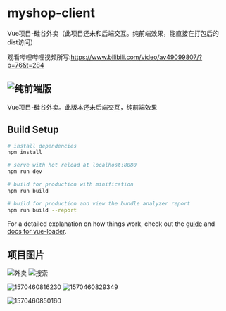 # myshop-client

Vue项目-硅谷外卖（此项目还未和后端交互。纯前端效果，能直接在打包后的dist访问）

观看哔哩哔哩视频所写:https://www.bilibili.com/video/av49099807/?p=76&t=284
## ![纯前端版](https://github.com/Li-MingZhong/myshop-client/releases/tag/v1.0)
Vue项目-硅谷外卖。此版本还未后端交互，纯前端效果



## Build Setup

``` bash
# install dependencies
npm install

# serve with hot reload at localhost:8080
npm run dev

# build for production with minification
npm run build

# build for production and view the bundle analyzer report
npm run build --report
```

For a detailed explanation on how things work, check out the [guide](http://vuejs-templates.github.io/webpack/) and [docs for vue-loader](http://vuejs.github.io/vue-loader).

## 项目图片


![外卖](https://github.com/Li-MingZhong/myshop-client/blob/master/show-imgs/1570460720083.png)  ![搜索](https://github.com/Li-MingZhong/myshop-client/blob/master/show-imgs/1570460795239.png)


![1570460816230](https://github.com/Li-MingZhong/myshop-client/blob/master/show-imgs/1570460816230.png)  ![1570460829349](https://github.com/Li-MingZhong/myshop-client/blob/master/show-imgs/1570460829349.png)

![1570460850160](https://github.com/Li-MingZhong/myshop-client/blob/master/show-imgs/1570460850160.png)

